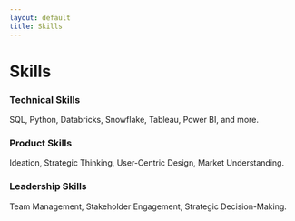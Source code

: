 ```yaml
---
layout: default
title: Skills
---
```


# Skills
### Technical Skills
SQL, Python, Databricks, Snowflake, Tableau, Power BI, and more.

### Product Skills
Ideation, Strategic Thinking, User-Centric Design, Market Understanding.

### Leadership Skills
Team Management, Stakeholder Engagement, Strategic Decision-Making.

